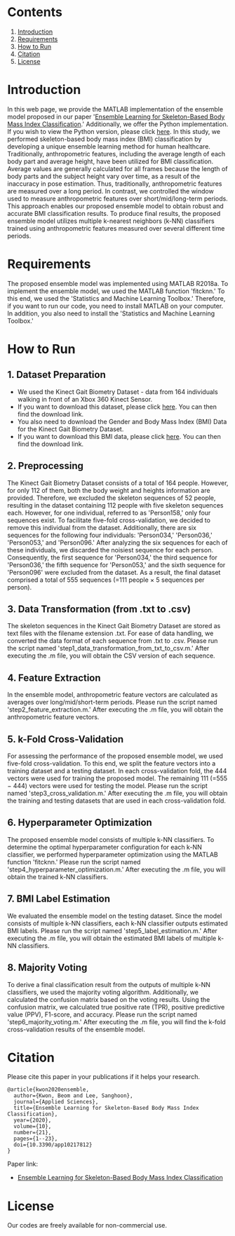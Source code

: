 # Contents
1. [Introduction](#introduction)
2. [Requirements](#requirements)
3. [How to Run](#how-to-run)
4. [Citation](#citation)
5. [License](#license)

# Introduction

In this web page, we provide the MATLAB implementation of the ensemble model proposed in our paper '[Ensemble Learning for Skeleton-Based Body Mass Index Classification](https://doi.org/10.3390/app10217812).' Additionally, we offer the Python implementation. If you wish to view the Python version, please click [here](https://github.com/beom-kwon/improving-bmi-classification-accuracy). In this study, we performed skeleton-based body mass index (BMI) classification by developing a unique ensemble learning method for human healthcare. Traditionally, anthropometric features, including the average length of each body part and average height, have been utilized for BMI classification. Average values are generally calculated for all frames because the length of body parts and the subject height vary over time, as a result of the inaccuracy in pose estimation. Thus, traditionally, anthropometric features are measured over a long period. In contrast, we controlled the window used to measure anthropometric features over short/mid/long-term periods. This approach enables our proposed ensemble model to obtain robust and accurate BMI classification results. To produce final results, the proposed ensemble model utilizes multiple k-nearest neighbors (k-NN) classifiers trained using anthropometric features measured over several different time periods.

# Requirements

The proposed ensemble model was implemented using MATLAB R2018a. To implement the ensemble model, we used the MATLAB function 'fitcknn.' To this end, we used the 'Statistics and Machine Learning Toolbox.' Therefore, if you want to run our code, you need to install MATLAB on your computer. In addition, you also need to install the 'Statistics and Machine Learning Toolbox.'

# How to Run

## 1. Dataset Preparation

* We used the Kinect Gait Biometry Dataset - data from 164 individuals walking in front of an Xbox 360 Kinect Sensor.
* If you want to download this dataset, please click [here](https://www.researchgate.net/publication/275023745_Kinect_Gait_Biometry_Dataset_-_data_from_164_individuals_walking_in_front_of_a_X-Box_360_Kinect_Sensor). You can then find the download link.
* You also need to download the Gender and Body Mass Index (BMI) Data for the Kinect Gait Biometry Dataset.
* If you want to download this BMI data, please click [here](https://www.researchgate.net/publication/308929259_Gender_and_Body_Mass_Index_BMI_Data_for_Kinect_Gait_Biometry_Dataset_-_data_from_164_individuals_walking_in_front_of_a_X-Box_360_Kinect_Sensor). You can then find the download link.

## 2. Preprocessing

The Kinect Gait Biometry Dataset consists of a total of 164 people. However, for only 112 of them, both the body weight and heights information are provided. Therefore, we excluded the skeleton sequences of 52 people, resulting in the dataset containing 112 people with five skeleton sequences each. However, for one individual, referred to as 'Person158,' only four sequences exist. To facilitate five-fold cross-validation, we decided to remove this individual from the dataset. Additionally, there are six sequences for the following four individuals: 'Person034,' 'Person036,' 'Person053,' and 'Person096.' After analyzing the six sequences for each of these individuals, we discarded the noisiest sequence for each person. Consequently, the first sequence for 'Person034,' the third sequence for 'Person036,' the fifth sequence for 'Person053,' and the sixth sequence for 'Person096' were excluded from the dataset. As a result, the final dataset comprised a total of 555 sequences (=111 people × 5 sequences per person).

## 3. Data Transformation (from .txt to .csv)

The skeleton sequences in the Kinect Gait Biometry Dataset are stored as text files with the filename extension .txt.
For ease of data handling, we converted the data format of each sequence from .txt to .csv.
Please run the script named 'step1_data_transformation_from_txt_to_csv.m.'
After executing the .m file, you will obtain the CSV version of each sequence.

## 4. Feature Extraction

In the ensemble model, anthropometric feature vectors are calculated as averages over long/mid/short-term periods.
Please run the script named 'step2_feature_extraction.m.'
After executing the .m file, you will obtain the anthropometric feature vectors.

## 5. k-Fold Cross-Validation

For assessing the performance of the proposed ensemble model, we used five-fold cross-validation.
To this end, we split the feature vectors into a training dataset and a testing dataset.
In each cross-validation fold, the 444 vectors were used for training the proposed model. 
The remaining 111 (=555 − 444) vectors were used for testing the model.
Please run the script named 'step3_cross_validation.m.'
After executing the .m file, you will obtain the training and testing datasets that are used in each cross-validation fold.

## 6. Hyperparameter Optimization
The proposed ensemble model consists of multiple k-NN classifiers.
To determine the optimal hyperparameter configuration for each k-NN classifier, we performed hyperparameter optimization using the MATLAB function 'fitcknn.'
Please run the script named 'step4_hyperparameter_optimization.m.'
After executing the .m file, you will obtain the trained k-NN classifiers.

## 7. BMI Label Estimation

We evaluated the ensemble model on the testing dataset.
Since the model consists of multiple k-NN classifiers, each k-NN classifier outputs estimated BMI labels.
Please run the script named 'step5_label_estimation.m.'
After executing the .m file, you will obtain the estimated BMI labels of multiple k-NN classifiers.

## 8. Majority Voting

To derive a final classification result from the outputs of multiple k-NN classifiers, we used the majority voting algorithm.
Additionally, we calculated the confusion matrix based on the voting results.
Using the confusion matrix, we calculated true positive rate (TPR), positive predictive value (PPV), F1-score, and accuracy.
Please run the script named 'step6_majority_voting.m.'
After executing the .m file, you will find the k-fold cross-validation results of the ensemble model.

# Citation

Please cite this paper in your publications if it helps your research.

```  
@article{kwon2020ensemble,
  author={Kwon, Beom and Lee, Sanghoon},
  journal={Applied Sciences},
  title={Ensemble Learning for Skeleton-Based Body Mass Index Classification},  
  year={2020},
  volume={10},
  number={21},
  pages={1--23},  
  doi={10.3390/app10217812}
}
```

Paper link:
* [Ensemble Learning for Skeleton-Based Body Mass Index Classification](https://doi.org/10.3390/app10217812)

# License

Our codes are freely available for non-commercial use.
